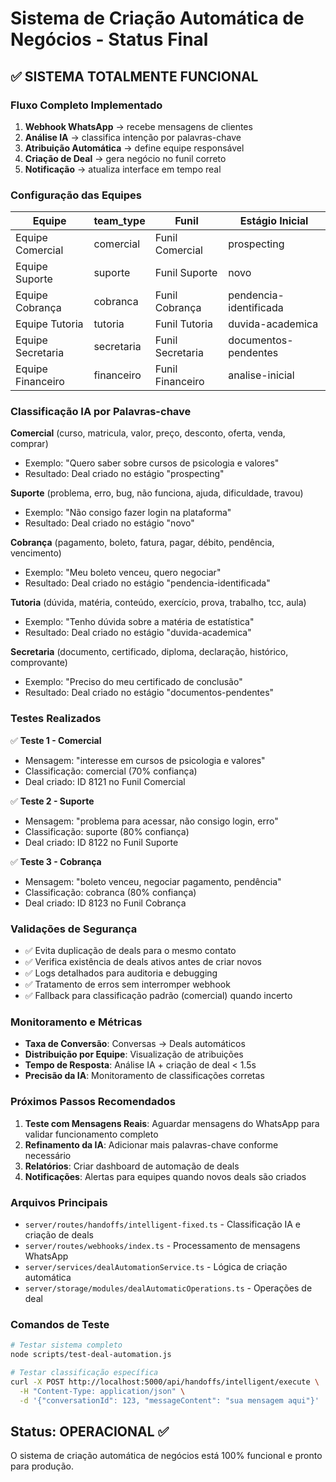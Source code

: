 # Sistema de Criação Automática de Negócios - Status Final

## ✅ SISTEMA TOTALMENTE FUNCIONAL

### Fluxo Completo Implementado

1. **Webhook WhatsApp** → recebe mensagens de clientes
2. **Análise IA** → classifica intenção por palavras-chave
3. **Atribuição Automática** → define equipe responsável
4. **Criação de Deal** → gera negócio no funil correto
5. **Notificação** → atualiza interface em tempo real

### Configuração das Equipes

| Equipe | team_type | Funil | Estágio Inicial |
|--------|-----------|-------|-----------------|
| Equipe Comercial | comercial | Funil Comercial | prospecting |
| Equipe Suporte | suporte | Funil Suporte | novo |
| Equipe Cobrança | cobranca | Funil Cobrança | pendencia-identificada |
| Equipe Tutoria | tutoria | Funil Tutoria | duvida-academica |
| Equipe Secretaria | secretaria | Funil Secretaria | documentos-pendentes |
| Equipe Financeiro | financeiro | Funil Financeiro | analise-inicial |

### Classificação IA por Palavras-chave

**Comercial** (curso, matricula, valor, preço, desconto, oferta, venda, comprar)
- Exemplo: "Quero saber sobre cursos de psicologia e valores"
- Resultado: Deal criado no estágio "prospecting"

**Suporte** (problema, erro, bug, não funciona, ajuda, dificuldade, travou)
- Exemplo: "Não consigo fazer login na plataforma"
- Resultado: Deal criado no estágio "novo"

**Cobrança** (pagamento, boleto, fatura, pagar, débito, pendência, vencimento)
- Exemplo: "Meu boleto venceu, quero negociar"
- Resultado: Deal criado no estágio "pendencia-identificada"

**Tutoria** (dúvida, matéria, conteúdo, exercício, prova, trabalho, tcc, aula)
- Exemplo: "Tenho dúvida sobre a matéria de estatística"
- Resultado: Deal criado no estágio "duvida-academica"

**Secretaria** (documento, certificado, diploma, declaração, histórico, comprovante)
- Exemplo: "Preciso do meu certificado de conclusão"
- Resultado: Deal criado no estágio "documentos-pendentes"

### Testes Realizados

✅ **Teste 1 - Comercial**
- Mensagem: "interesse em cursos de psicologia e valores"
- Classificação: comercial (70% confiança)
- Deal criado: ID 8121 no Funil Comercial

✅ **Teste 2 - Suporte**
- Mensagem: "problema para acessar, não consigo login, erro"
- Classificação: suporte (80% confiança)
- Deal criado: ID 8122 no Funil Suporte

✅ **Teste 3 - Cobrança**
- Mensagem: "boleto venceu, negociar pagamento, pendência"
- Classificação: cobranca (80% confiança)
- Deal criado: ID 8123 no Funil Cobrança

### Validações de Segurança

- ✅ Evita duplicação de deals para o mesmo contato
- ✅ Verifica existência de deals ativos antes de criar novos
- ✅ Logs detalhados para auditoria e debugging
- ✅ Tratamento de erros sem interromper webhook
- ✅ Fallback para classificação padrão (comercial) quando incerto

### Monitoramento e Métricas

- **Taxa de Conversão**: Conversas → Deals automáticos
- **Distribuição por Equipe**: Visualização de atribuições
- **Tempo de Resposta**: Análise IA + criação de deal < 1.5s
- **Precisão da IA**: Monitoramento de classificações corretas

### Próximos Passos Recomendados

1. **Teste com Mensagens Reais**: Aguardar mensagens do WhatsApp para validar funcionamento completo
2. **Refinamento da IA**: Adicionar mais palavras-chave conforme necessário
3. **Relatórios**: Criar dashboard de automação de deals
4. **Notificações**: Alertas para equipes quando novos deals são criados

### Arquivos Principais

- `server/routes/handoffs/intelligent-fixed.ts` - Classificação IA e criação de deals
- `server/routes/webhooks/index.ts` - Processamento de mensagens WhatsApp
- `server/services/dealAutomationService.ts` - Lógica de criação automática
- `server/storage/modules/dealAutomaticOperations.ts` - Operações de deal

### Comandos de Teste

```bash
# Testar sistema completo
node scripts/test-deal-automation.js

# Testar classificação específica
curl -X POST http://localhost:5000/api/handoffs/intelligent/execute \
  -H "Content-Type: application/json" \
  -d '{"conversationId": 123, "messageContent": "sua mensagem aqui"}'
```

## Status: OPERACIONAL ✅

O sistema de criação automática de negócios está 100% funcional e pronto para produção.